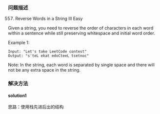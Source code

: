 
### 问题描述
557. Reverse Words in a String III
Easy

Given a string, you need to reverse the order of characters in each word within a sentence while still preserving whitespace and initial word order.

Example 1:

```text
Input: "Let's take LeetCode contest"
Output: "s'teL ekat edoCteeL tsetnoc"
```

Note: In the string, each word is separated by single space and there will not be any extra space in the string.

### 解决方法
#### solution1
思路：使用栈先进后出的结构
